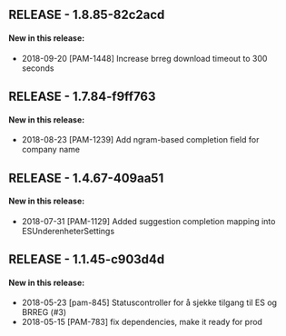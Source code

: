 ## RELEASE - 1.8.85-82c2acd
#### New in this release: 
+ 2018-09-20 [PAM-1448] Increase brreg download timeout to 300 seconds
## RELEASE - 1.7.84-f9ff763
#### New in this release: 
+ 2018-08-23 [PAM-1239] Add ngram-based completion field for company name
## RELEASE - 1.4.67-409aa51
#### New in this release: 
+ 2018-07-31 [PAM-1129] Added suggestion completion mapping into ESUnderenheterSettings
## RELEASE - 1.1.45-c903d4d
#### New in this release: 
+ 2018-05-23 [pam-845] Statuscontroller for å sjekke tilgang til ES og BRREG (#3)
+ 2018-05-15 [PAM-783] fix dependencies, make it ready for prod
